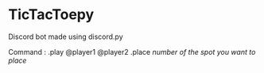 # TicTacToepy
Discord bot made using discord.py

Command : .play @player1 @player2
          .place *number of the spot you want to place*
